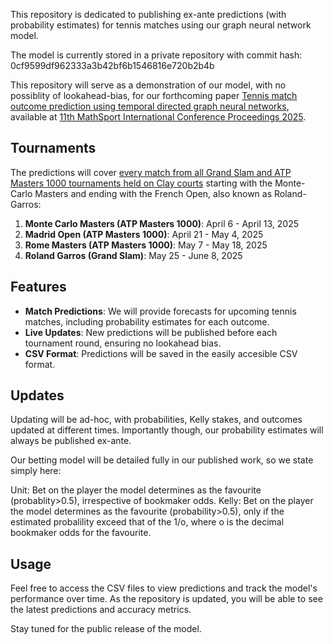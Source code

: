 This repository is dedicated to publishing ex-ante predictions (with probability estimates) for tennis matches using our graph neural network model.

The model is currently stored in a private repository with commit hash: 0cf9599df962333a3b42bf6b1546816e720b2b4b

This repository will serve as a demonstration of our model, with no possiblity of lookahead-bias, for our forthcoming paper [Tennis match outcome prediction using temporal directed graph neural networks](https://research-information.bris.ac.uk/en/publications/tennis-match-outcome-prediction-using-temporal-directed-graph-neu), available at [11th MathSport International Conference Proceedings 2025](https://math.uni.lu/midas/events/mathsports2025/).

## Tournaments 

The predictions will cover [every match from all Grand Slam and ATP Masters 1000 tournaments held on Clay courts](https://en.wikipedia.org/wiki/2025_ATP_Tour) starting with the Monte-Carlo Masters and ending with the French Open, also known as Roland-Garros:

1. **Monte Carlo Masters (ATP Masters 1000)**: April 6 - April 13, 2025
2. **Madrid Open (ATP Masters 1000)**: April 21 - May 4, 2025
3. **Rome Masters (ATP Masters 1000)**: May 7 - May 18, 2025
4. **Roland Garros (Grand Slam)**: May 25 - June 8, 2025


## Features

- **Match Predictions**: We will provide forecasts for upcoming tennis matches, including probability estimates for each outcome.
- **Live Updates**: New predictions will be published before each tournament round, ensuring no lookahead bias.
- **CSV Format**: Predictions will be saved in the easily accesible CSV format.

## Updates

Updating will be ad-hoc, with probabilities, Kelly stakes, and outcomes updated at different times. Importantly though, our probability estimates will always be published ex-ante. 

Our betting model will be detailed fully in our published work, so we state simply here:

Unit: Bet on the player the model determines as the favourite (probablity>0.5), irrespective of bookmaker odds.
Kelly: Bet on the player the model determines as the favourite (probability>0.5), only if the estimated probalility exceed that of the 1/o, where o is the decimal bookmaker odds for the favourite. 


## Usage

Feel free to access the CSV files to view predictions and track the model's performance over time. As the repository is updated, you will be able to see the latest predictions and accuracy metrics.

Stay tuned for the public release of the model.
